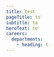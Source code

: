 ```yaml
---
title: test
pageTitle: ts
subtitle: ta
heroText: te
careers:
  departments:
    - heading: t
---
```


